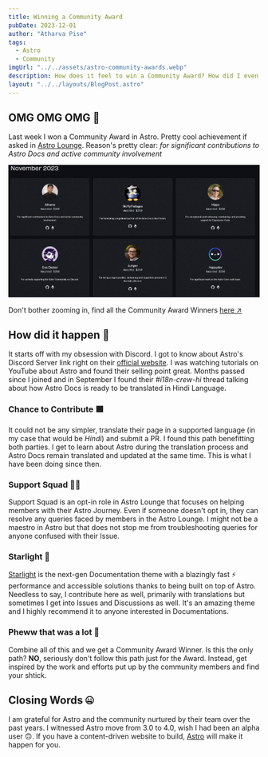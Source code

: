 ```yaml
---
title: Winning a Community Award
pubDate: 2023-12-01
author: "Atharva Pise"
tags:
  - Astro
  - Community
imgUrl: "../../assets/astro-community-awards.webp"
description: How does it feel to win a Community Award? How did I even win an Award in the first place? Read this blogpost to know more 
layout: "../../layouts/BlogPost.astro"
---
```


## OMG OMG OMG 🤩

Last week I won a Community Award in Astro. Pretty cool achievement if asked in [Astro Lounge](https://discord.gg/astrodotbuild). Reason's pretty clear: *for significant contributions to Astro Docs and active community involvement*

![November 2023 Astro Community Award winners](../../assets/community-awards.jpg)

Don't bother zooming in, find all the Community Award Winners [here ↗](https://community.astro.build/)

## How did it happen 🤔

It starts off with my obsession with Discord. I got to know about Astro's Discord Server link right on their [official website](https://astro.build/). I was watching tutorials on YouTube about Astro and found their selling point great. Months passed since I joined and in September I found their *#i18n-crew-hi* thread talking about how Astro Docs is ready to be translated in Hindi Language.

### Chance to Contribute 🟩

It could not be any simpler, translate their page in a supported language (in my case that would be *Hindi*) and submit a PR. I found this path benefitting both parties. I get to learn about Astro during the translation process and Astro Docs remain translated and updated at the same time. This is what I have been doing since then.

### Support Squad 👷‍♂️

Support Squad is an opt-in role in Astro Lounge that focuses on helping members with their Astro Journey. Even if someone doesn't opt in, they can resolve any queries faced by members in the Astro Lounge. I might not be a maestro in Astro but that does not stop me from troubleshooting queries for anyone confused with their Issue.

### Starlight 🌟

[Starlight](https://starlight.astro.build/) is the next-gen Documentation theme with a blazingly fast ⚡ performance and accessible solutions thanks to being built on top of Astro. Needless to say, I contribute here as well, primarily with translations but sometimes I get into Issues and Discussions as well. It's an amazing theme and I highly recommend it to anyone interested in Documentations.

### Pheww that was a lot 💬

Combine all of this and we get a Community Award Winner. Is this the only path? **NO**, seriously don't follow this path just for the Award. Instead, get inspired by the work and efforts put up by the community members and find your shtick.

## Closing Words 🤐

I am grateful for Astro and the community nurtured by their team over the past years. I witnessed Astro move from 3.0 to 4.0, wish I had been an alpha user 🙃. If you have a content-driven website to build, [Astro](https://astro.build/) will make it happen for you.
